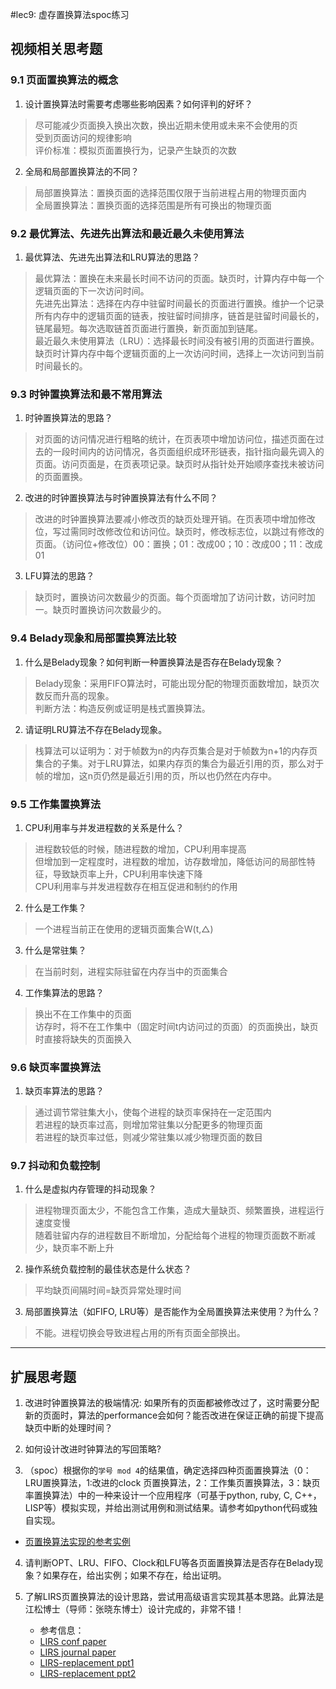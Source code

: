 #lec9: 虚存置换算法spoc练习

## 视频相关思考题

### 9.1 页面置换算法的概念

1. 设计置换算法时需要考虑哪些影响因素？如何评判的好坏？
> 尽可能减少页面换入换出次数，换出近期未使用或未来不会使用的页  
受到页面访问的规律影响  
评价标准：模拟页面置换行为，记录产生缺页的次数

2. 全局和局部置换算法的不同？
> 局部置换算法：置换页面的选择范围仅限于当前进程占用的物理页面内  
全局置换算法：置换页面的选择范围是所有可换出的物理页面

### 9.2 最优算法、先进先出算法和最近最久未使用算法

1. 最优算法、先进先出算法和LRU算法的思路？  
> 最优算法：置换在未来最长时间不访问的页面。缺页时，计算内存中每一个逻辑页面的下一次访问时间。  
先进先出算法：选择在内存中驻留时间最长的页面进行置换。维护一个记录所有内存中的逻辑页面的链表，按驻留时间排序，链首是驻留时间最长的，链尾最短。每次选取链首页面进行置换，新页面加到链尾。  
最近最久未使用算法（LRU）：选择最长时间没有被引用的页面进行置换。缺页时计算内存中每个逻辑页面的上一次访问时间，选择上一次访问到当前时间最长的。

### 9.3 时钟置换算法和最不常用算法

1. 时钟置换算法的思路？
> 对页面的访问情况进行粗略的统计，在页表项中增加访问位，描述页面在过去的一段时间内的访问情况，各页面组织成环形链表，指针指向最先调入的页面。访问页面是，在页表项记录。缺页时从指针处开始顺序查找未被访问的页面置换。

2. 改进的时钟置换算法与时钟置换算法有什么不同？
> 改进的时钟置换算法要减小修改页的缺页处理开销。在页表项中增加修改位，写过需同时改修改位和访问位。缺页时，修改标志位，以跳过有修改的页面。（访问位+修改位）00：置换；01：改成00；10：改成00；11：改成01

3. LFU算法的思路？
> 缺页时，置换访问次数最少的页面。每个页面增加了访问计数，访问时加一。缺页时置换访问次数最少的。

### 9.4 Belady现象和局部置换算法比较

1. 什么是Belady现象？如何判断一种置换算法是否存在Belady现象？
> Belady现象：采用FIFO算法时，可能出现分配的物理页面数增加，缺页次数反而升高的现象。  
判断方法：构造反例或证明是栈式置换算法。

2. 请证明LRU算法不存在Belady现象。
> 栈算法可以证明为：对于帧数为n的内存页集合是对于帧数为n+1的内存页集合的子集。对于LRU算法，如果内存页的集合为最近引用的页，那么对于帧的增加，这n页仍然是最近引用的页，所以也仍然在内存中。

### 9.5 工作集置换算法

1. CPU利用率与并发进程数的关系是什么？
> 进程数较低的时候，随进程数的增加，CPU利用率提高  
但增加到一定程度时，进程数的增加，访存数增加，降低访问的局部性特征，导致缺页率上升，CPU利用率快速下降  
CPU利用率与并发进程数存在相互促进和制约的作用

2. 什么是工作集？
> 一个进程当前正在使用的逻辑页面集合W(t,△)

3. 什么是常驻集？
> 在当前时刻，进程实际驻留在内存当中的页面集合

4. 工作集算法的思路？
> 换出不在工作集中的页面  
访存时，将不在工作集中（固定时间t内访问过的页面）的页面换出，缺页时直接将缺失的页面换入

### 9.6 缺页率置换算法

1. 缺页率算法的思路？
> 通过调节常驻集大小，使每个进程的缺页率保持在一定范围内  
若进程的缺页率过高，则增加常驻集以分配更多的物理页面  
若进程的缺页率过低，则减少常驻集以减少物理页面的数目

### 9.7 抖动和负载控制

1. 什么是虚拟内存管理的抖动现象？
> 进程物理页面太少，不能包含工作集，造成大量缺页、频繁置换，进程运行速度变慢  
随着驻留内存的进程数目不断增加，分配给每个进程的物理页面数不断减少，缺页率不断上升

2. 操作系统负载控制的最佳状态是什么状态？
> 平均缺页间隔时间=缺页异常处理时间

3. 局部置换算法（如FIFO, LRU等）是否能作为全局置换算法来使用？为什么？
> 不能。进程切换会导致进程占用的所有页面全部换出。

----

## 扩展思考题

1.  改进时钟置换算法的极端情况: 如果所有的页面都被修改过了，这时需要分配新的页面时，算法的performance会如何？能否改进在保证正确的前提下提高缺页中断的处理时间？

2.  如何设计改进时钟算法的写回策略?

3. （spoc）根据你的`学号 mod 4`的结果值，确定选择四种页面置换算法（0：LRU置换算法，1:改进的clock 页置换算法，2：工作集页置换算法，3：缺页率置换算法）中的一种来设计一个应用程序（可基于python, ruby, C, C++，LISP等）模拟实现，并给出测试用例和测试结果。请参考如python代码或独自实现。
 - [页置换算法实现的参考实例](https://github.com/chyyuu/ucore_lab/blob/master/related_info/lab3/page-replacement-policy.py)     

4. 请判断OPT、LRU、FIFO、Clock和LFU等各页面置换算法是否存在Belady现象？如果存在，给出实例；如果不存在，给出证明。

5. 了解LIRS页置换算法的设计思路，尝试用高级语言实现其基本思路。此算法是江松博士（导师：张晓东博士）设计完成的，非常不错！
	- 参考信息：
 	- [LIRS conf paper](http://www.ece.eng.wayne.edu/~sjiang/pubs/papers/jiang02_LIRS.pdf)
	 - [LIRS journal paper](http://www.ece.eng.wayne.edu/~sjiang/pubs/papers/jiang05_LIRS.pdf)
	 - [LIRS-replacement ppt1](http://dragonstar.ict.ac.cn/course_09/XD_Zhang/(6)-LIRS-replacement.pdf)
	 - [LIRS-replacement ppt2](http://www.ece.eng.wayne.edu/~sjiang/Projects/LIRS/sig02.ppt)
